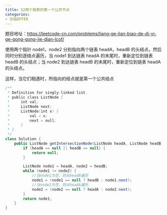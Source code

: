 ```yaml
---
title: 52两个链表的第一个公共节点
categories:
- 剑指OFFER
---
```


题目地址：https://leetcode-cn.com/problems/liang-ge-lian-biao-de-di-yi-ge-gong-gong-jie-dian-lcof/

使用两个指针 node1，node2 分别指向两个链表 headA，headB 的头结点，然后同时分别逐结点遍历，当 node1 到达链表 headA 的末尾时，重新定位到链表 headB 的头结点；当 node2 到达链表 headB 的末尾时，重新定位到链表 headA 的头结点。

这样，当它们相遇时，所指向的结点就是第一个公共结点

```java
/**
 * Definition for singly-linked list.
 * public class ListNode {
 *     int val;
 *     ListNode next;
 *     ListNode(int x) {
 *         val = x;
 *         next = null;
 *     }
 * }
 */
class Solution {
    public ListNode getIntersectionNode(ListNode headA, ListNode headB) {
        if (headA == null || headB == null) {
            return null;
        }

        ListNode node1 = headA, node2 = headB;
        while (node1 != node2) {
            //当node1为空，则从headB遍历
            node1 = (node1 == null ? headB : node1.next);
            //当node2为空，则从headA遍历
            node2 = (node2 == null ? headA : node2.next);
        }
        return node1;
    }
}
```


